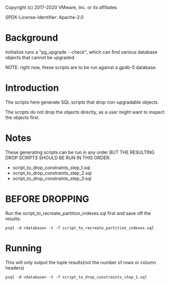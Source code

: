 Copyright (c) 2017-2020 VMware, Inc. or its affiliates

SPDX-License-Identifier: Apache-2.0

Background
==========

Iniitialize runs a "pg_upgrade --check", which can find various
database objects that cannot be upgraded.  

NOTE: right now, these scripts are to be run against a gpdb-5 database.

Introduction
============

The scripts here generate SQL scripts that drop non-upgradable objects. 

The scripts do not drop the objects directly, as a user might want
to inspect the objects first.

Notes
======

These generating scripts can be run in any order BUT THE RESULTING DROP SCRIPTS
SHOULD BE RUN IN THIS ORDER:

* script_to_drop_constraints_step_1.sql
* script_to_drop_constraints_step_2.sql
* script_to_drop_constraints_step_3.sql

BEFORE DROPPING
===============

Run the script_to_recreate_partition_indexes.sql first and save off the
results:

    psql -d <database> -t -f script_to_recreate_partition_indexes.sql

Running
=======

This will only output the tuple results(not the number of rows or column headers)

    psql -d <database> -t -f script_to_drop_constraints_step_1.sql
